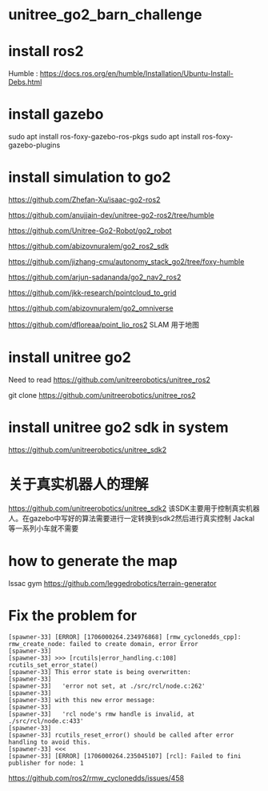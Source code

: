 # unitree_go2_barn_challenge

# install ros2
Humble : https://docs.ros.org/en/humble/Installation/Ubuntu-Install-Debs.html

# install gazebo
sudo apt install ros-foxy-gazebo-ros-pkgs
sudo apt install ros-foxy-gazebo-plugins

# install simulation to go2

https://github.com/Zhefan-Xu/isaac-go2-ros2

https://github.com/anujjain-dev/unitree-go2-ros2/tree/humble

https://github.com/Unitree-Go2-Robot/go2_robot

https://github.com/abizovnuralem/go2_ros2_sdk

https://github.com/jizhang-cmu/autonomy_stack_go2/tree/foxy-humble

https://github.com/arjun-sadananda/go2_nav2_ros2

https://github.com/jkk-research/pointcloud_to_grid

https://github.com/abizovnuralem/go2_omniverse

https://github.com/dfloreaa/point_lio_ros2
SLAM 用于地图

# install unitree go2

Need to read 
https://github.com/unitreerobotics/unitree_ros2

git clone https://github.com/unitreerobotics/unitree_ros2

# install unitree go2 sdk in system

https://github.com/unitreerobotics/unitree_sdk2

# 关于真实机器人的理解

https://github.com/unitreerobotics/unitree_sdk2
该SDK主要用于控制真实机器人。在gazebo中写好的算法需要进行一定转换到sdk2然后进行真实控制
Jackal等一系列小车就不需要

# how to generate the map
Issac gym https://github.com/leggedrobotics/terrain-generator

# Fix the problem for 
```
[spawner-33] [ERROR] [1706000264.234976868] [rmw_cyclonedds_cpp]: rmw_create_node: failed to create domain, error Error
[spawner-33] 
[spawner-33] >>> [rcutils|error_handling.c:108] rcutils_set_error_state()
[spawner-33] This error state is being overwritten:
[spawner-33] 
[spawner-33]   'error not set, at ./src/rcl/node.c:262'
[spawner-33] 
[spawner-33] with this new error message:
[spawner-33] 
[spawner-33]   'rcl node's rmw handle is invalid, at ./src/rcl/node.c:433'
[spawner-33] 
[spawner-33] rcutils_reset_error() should be called after error handling to avoid this.
[spawner-33] <<<
[spawner-33] [ERROR] [1706000264.235045107] [rcl]: Failed to fini publisher for node: 1
```
https://github.com/ros2/rmw_cyclonedds/issues/458


